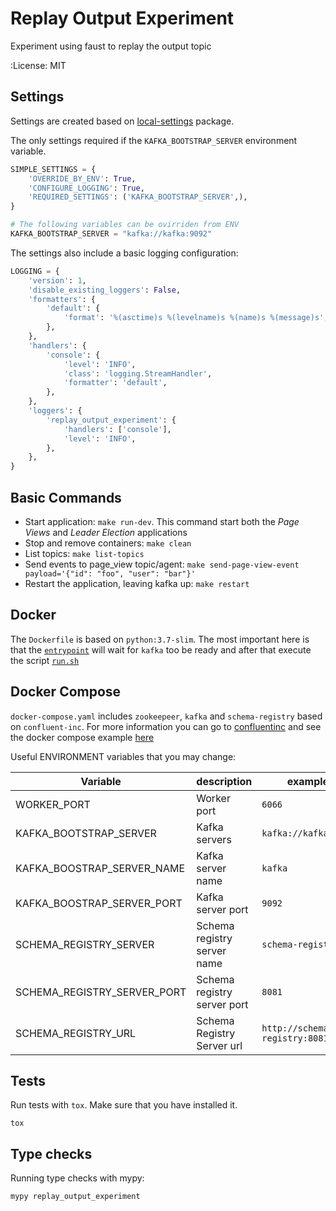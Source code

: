 Replay Output Experiment
========================

Experiment using faust to replay the output topic


:License: MIT


Settings
--------

Settings are created based on [local-settings](https://github.com/drgarcia1986/simple-settings) package.

The only settings required if the `KAFKA_BOOTSTRAP_SERVER` environment variable.

```python
SIMPLE_SETTINGS = {
    'OVERRIDE_BY_ENV': True,
    'CONFIGURE_LOGGING': True,
    'REQUIRED_SETTINGS': ('KAFKA_BOOTSTRAP_SERVER',),
}

# The following variables can be ovirriden from ENV
KAFKA_BOOTSTRAP_SERVER = "kafka://kafka:9092"
```

The settings also include a basic logging configuration:

```python
LOGGING = {
    'version': 1,
    'disable_existing_loggers': False,
    'formatters': {
        'default': {
            'format': '%(asctime)s %(levelname)s %(name)s %(message)s',
        },
    },
    'handlers': {
        'console': {
            'level': 'INFO',
            'class': 'logging.StreamHandler',
            'formatter': 'default',
        },
    },
    'loggers': {
        'replay_output_experiment': {
            'handlers': ['console'],
            'level': 'INFO',
        },
    },
}
```

Basic Commands
--------------


* Start application: `make run-dev`. This command start both the *Page Views* and *Leader Election* applications
* Stop and remove containers: `make clean`
* List topics: `make list-topics`
* Send events to page_view topic/agent: `make send-page-view-event payload='{"id": "foo", "user": "bar"}'`
* Restart the application, leaving kafka up: `make restart`



Docker
------

The `Dockerfile` is based on  `python:3.7-slim`. The most important here is that the [`entrypoint`]() will wait for `kafka` too be ready and after that execute the script [`run.sh`]()





Docker Compose
--------------

`docker-compose.yaml` includes `zookeepeer`, `kafka` and `schema-registry` based on `confluent-inc`.
For more information you can go to [confluentinc](https://docs.confluent.io/current/installation/docker/docs/index.html) and see the docker compose example [here](https://github.com/confluentinc/cp-docker-images/blob/master/examples/cp-all-in-one/docker-compose.yml#L23-L48)

Useful ENVIRONMENT variables that you may change:

|Variable| description  | example |
|--------|--------------|---------|
| WORKER_PORT | Worker port | `6066` |
| KAFKA_BOOTSTRAP_SERVER | Kafka servers | `kafka://kafka:9092` |
| KAFKA_BOOSTRAP_SERVER_NAME | Kafka server name| `kafka` |
| KAFKA_BOOSTRAP_SERVER_PORT | Kafka server port | `9092` |
| SCHEMA_REGISTRY_SERVER | Schema registry server name | `schema-registry` |
| SCHEMA_REGISTRY_SERVER_PORT | Schema registry server port | `8081` |
| SCHEMA_REGISTRY_URL | Schema Registry Server url | `http://schema-registry:8081` |



Tests
-----

Run tests with `tox`. Make sure that you have installed it.

```
tox
```

Type checks
-----------

Running type checks with mypy:

```
mypy replay_output_experiment
```
